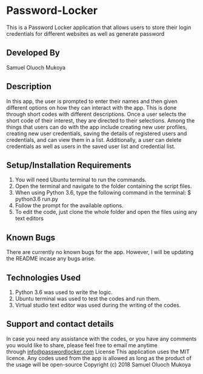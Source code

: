 # Password-Locker
This is  a Password Locker application that allows users to store their login credentials for different websites as well as generate password

## Developed By
Samuel Oluoch Mukoya

## Description
In this app, the user is prompted to enter their names and then given different options on how they can interact with the app. This is done through short codes with different descriptions. Once a user selects the short code of their interest, they are directed to their selections. Among the things that users can do with the app include creating new user profiles, creating new user credentials, saving the details of registered users and credentials, and can view them in a list. Additionally, a user can delete credentials as well as users in the saved user list and credential list.

## Setup/Installation Requirements
1. You will need Ubuntu terminal to run the commands. 
2. Open the terminal and navigate to the folder containing the script files. 
3.  When using Python 3.6, type the following command in the terminal:
    $ python3.6 run.py
4. Follow the prompt for the available options.
5. To edit the code, just clone the whole folder and open the files using any text editors

## Known Bugs
There are currently no known bugs for the app. However, I will be updating the README incase any bugs arise.

## Technologies Used
1.  Python 3.6 was used to write the logic.
2.  Ubuntu terminal was used to test the codes and run them.
3.  Virtual studio text editor was used during the writing of the codes.

## Support and contact details
In case you need any assistance with the codes, or you have any comments you would like to share, please feel free to email me anytime through info@passwordlocker.com
License
This application uses the MIT licence. Any codes used from the app is allowed as long as the product of the usage will be open-source Copyright (c) 2018 Samuel Oluoch Mukoya
